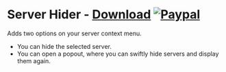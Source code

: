 # Server Hider - [Download](https://betterdiscord.net/ghdl?url=https://raw.githubusercontent.com/mwittrien/BetterDiscordAddons/master/Plugins/ServerHider/ServerHider.plugin.js) [![Paypal][paypal-badge]][paypal-link] 

[paypal-badge]: https://img.shields.io/badge/Paypal-Donate!-%2300457C.svg?logo=paypal&style=flat-square
[paypal-link]: https://paypal.me/MircoWittrien

Adds two options on your server context menu.

- You can hide the selected server.
- You can open a popout, where you can swiftly hide servers and display them again.
